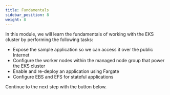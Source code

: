 ```yaml
---
title: Fundamentals
sidebar_position: 8
weight: 8
---
```


In this module, we will learn the fundamentals of working with the EKS cluster by performing the following tasks:

* Expose the sample application so we can access it over the public Internet
* Configure the worker nodes within the managed node group that power the EKS cluster
* Enable and re-deploy an application using Fargate
* Configure EBS and EFS for stateful applications

Continue to the next step with the button below.
